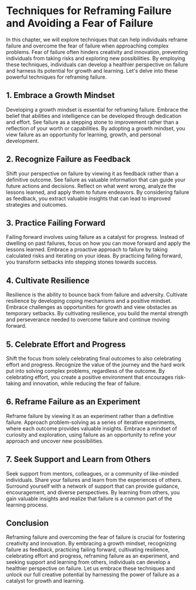 # Techniques for Reframing Failure and Avoiding a Fear of Failure

In this chapter, we will explore techniques that can help individuals reframe failure and overcome the fear of failure when approaching complex problems. Fear of failure often hinders creativity and innovation, preventing individuals from taking risks and exploring new possibilities. By employing these techniques, individuals can develop a healthier perspective on failure and harness its potential for growth and learning. Let's delve into these powerful techniques for reframing failure.

## 1\. Embrace a Growth Mindset

Developing a growth mindset is essential for reframing failure. Embrace the belief that abilities and intelligence can be developed through dedication and effort. See failure as a stepping stone to improvement rather than a reflection of your worth or capabilities. By adopting a growth mindset, you view failure as an opportunity for learning, growth, and personal development.

## 2\. Recognize Failure as Feedback

Shift your perspective on failure by viewing it as feedback rather than a definitive outcome. See failure as valuable information that can guide your future actions and decisions. Reflect on what went wrong, analyze the lessons learned, and apply them to future endeavors. By considering failure as feedback, you extract valuable insights that can lead to improved strategies and outcomes.

## 3\. Practice Failing Forward

Failing forward involves using failure as a catalyst for progress. Instead of dwelling on past failures, focus on how you can move forward and apply the lessons learned. Embrace a proactive approach to failure by taking calculated risks and iterating on your ideas. By practicing failing forward, you transform setbacks into stepping stones towards success.

## 4\. Cultivate Resilience

Resilience is the ability to bounce back from failure and adversity. Cultivate resilience by developing coping mechanisms and a positive mindset. Embrace challenges as opportunities for growth and view obstacles as temporary setbacks. By cultivating resilience, you build the mental strength and perseverance needed to overcome failure and continue moving forward.

## 5\. Celebrate Effort and Progress

Shift the focus from solely celebrating final outcomes to also celebrating effort and progress. Recognize the value of the journey and the hard work put into solving complex problems, regardless of the outcome. By celebrating effort, you create a positive environment that encourages risk-taking and innovation, while reducing the fear of failure.

## 6\. Reframe Failure as an Experiment

Reframe failure by viewing it as an experiment rather than a definitive failure. Approach problem-solving as a series of iterative experiments, where each outcome provides valuable insights. Embrace a mindset of curiosity and exploration, using failure as an opportunity to refine your approach and uncover new possibilities.

## 7\. Seek Support and Learn from Others

Seek support from mentors, colleagues, or a community of like-minded individuals. Share your failures and learn from the experiences of others. Surround yourself with a network of support that can provide guidance, encouragement, and diverse perspectives. By learning from others, you gain valuable insights and realize that failure is a common part of the learning process.

## Conclusion

Reframing failure and overcoming the fear of failure is crucial for fostering creativity and innovation. By embracing a growth mindset, recognizing failure as feedback, practicing failing forward, cultivating resilience, celebrating effort and progress, reframing failure as an experiment, and seeking support and learning from others, individuals can develop a healthier perspective on failure. Let us embrace these techniques and unlock our full creative potential by harnessing the power of failure as a catalyst for growth and learning.
